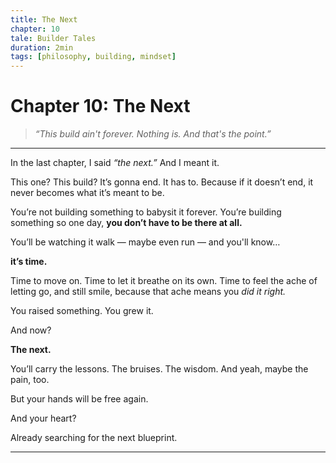 ```yaml
---
title: The Next
chapter: 10
tale: Builder Tales
duration: 2min
tags: [philosophy, building, mindset]
---
```


# Chapter 10: The Next

> *“This build ain't forever. Nothing is. And that's the point.”*

---

In the last chapter, I said *“the next.”*
And I meant it.

This one? This build? It’s gonna end.
It has to.
Because if it doesn’t end, it never becomes what it’s meant to be.

You’re not building something to babysit it forever.
You’re building something so one day,
**you don’t have to be there at all.**

You’ll be watching it walk —
maybe even run —
and you'll know…

**it’s time.**

Time to move on.
Time to let it breathe on its own.
Time to feel the ache of letting go,
and still smile, because that ache means you *did it right.*

You raised something.
You grew it.

And now?

**The next.**

You’ll carry the lessons.
The bruises.
The wisdom.
And yeah, maybe the pain, too.

But your hands will be free again.

And your heart?

Already searching for the next blueprint.

---

